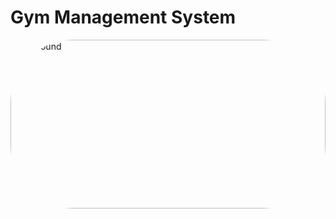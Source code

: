 <!DOCTYPE html>
<html>
<head>
<meta charset="ISO-8859-1">

</head>
<body style="bg-color:black;">
 <h1>Gym Management System</h1>
<div class="container border border-danger">
 <div class="d-flex m-1 p-1">
 <img src="" style="height: 270px;width:100%;border-radius: 100px 100px;" alt="not found">
   </div> 
</div>
  </body>
</html>
